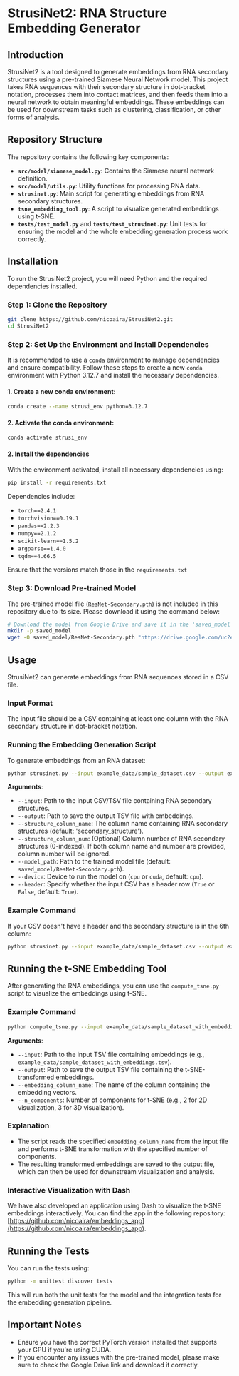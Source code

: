 # StrusiNet2: RNA Structure Embedding Generator

## Introduction
StrusiNet2 is a tool designed to generate embeddings from RNA secondary structures using a pre-trained Siamese Neural Network model. This project takes RNA sequences with their secondary structure in dot-bracket notation, processes them into contact matrices, and then feeds them into a neural network to obtain meaningful embeddings. These embeddings can be used for downstream tasks such as clustering, classification, or other forms of analysis.

## Repository Structure
The repository contains the following key components:

- **`src/model/siamese_model.py`**: Contains the Siamese neural network definition.
- **`src/model/utils.py`**: Utility functions for processing RNA data.
- **`strusinet.py`**: Main script for generating embeddings from RNA secondary structures.
- **`tsne_embedding_tool.py`**: A script to visualize generated embeddings using t-SNE.
- **`tests/test_model.py`** and **`tests/test_strusinet.py`**: Unit tests for ensuring the model and the whole embedding generation process work correctly.

## Installation
To run the StrusiNet2 project, you will need Python and the required dependencies installed.

### Step 1: Clone the Repository
```sh
git clone https://github.com/nicoaira/StrusiNet2.git
cd StrusiNet2
```

### Step 2: Set Up the Environment and Install Dependencies

It is recommended to use a ```conda``` environment to manage dependencies and ensure compatibility. Follow these steps to create a new ```conda``` environment with Python 3.12.7 and install the necessary dependencies.

#### 1. Create a new conda environment:

```sh
conda create --name strusi_env python=3.12.7
```
#### 2. Activate the conda environment:

```sh
conda activate strusi_env
```

#### 2. Install the dependencies
With the environment activated, install all necessary dependencies using:

```sh
pip install -r requirements.txt
```

Dependencies include:
- `torch==2.4.1`
- `torchvision==0.19.1`
- `pandas==2.2.3`
- `numpy==2.1.2`
- `scikit-learn==1.5.2`
- `argparse==1.4.0`
- `tqdm==4.66.5`

Ensure that the versions match those in the `requirements.txt` 

### Step 3: Download Pre-trained Model
The pre-trained model file (`ResNet-Secondary.pth`) is not included in this repository due to its size. Please download it using the command below:

```sh
# Download the model from Google Drive and save it in the 'saved_model' directory
mkdir -p saved_model
wget -O saved_model/ResNet-Secondary.pth "https://drive.google.com/uc?export=download&id=1ltrAQ2OfmvrRx8cKxeNKK_oebwVRClEW"
```

## Usage
StrusiNet2 can generate embeddings from RNA sequences stored in a CSV file.

### Input Format
The input file should be a CSV containing at least one column with the RNA secondary structure in dot-bracket notation.

### Running the Embedding Generation Script
To generate embeddings from an RNA dataset:

```sh
python strusinet.py --input example_data/sample_dataset.csv --output example_data/sample_dataset_with_embeddings.tsv
```

**Arguments**:
- `--input`: Path to the input CSV/TSV file containing RNA secondary structures.
- `--output`: Path to save the output TSV file with embeddings.
- `--structure_column_name`: The column name containing RNA secondary structures (default: 'secondary_structure').
- `--structure_column_num`: (Optional) Column number of RNA secondary structures (0-indexed). If both column name and number are provided, column number will be ignored.
- `--model_path`: Path to the trained model file (default: `saved_model/ResNet-Secondary.pth`).
- `--device`: Device to run the model on (`cpu` or `cuda`, default: `cpu`).
- `--header`: Specify whether the input CSV has a header row (`True` or `False`, default: `True`).

### Example Command
If your CSV doesn't have a header and the secondary structure is in the 6th column:

```sh
python strusinet.py --input example_data/sample_dataset.csv --output example_data/sample_dataset_with_embeddings.tsv --structure_column_num 6 --header False --device cuda
```

## Running the t-SNE Embedding Tool
After generating the RNA embeddings, you can use the `compute_tsne.py` script to visualize the embeddings using t-SNE.

### Example Command
```sh
python compute_tsne.py --input example_data/sample_dataset_with_embeddings.tsv --output example_data/sample_dataset_with_tsne.tsv --embedding_column_name embedding_vector --n_components 3
```

**Arguments**:
- `--input`: Path to the input TSV file containing embeddings (e.g., `example_data/sample_dataset_with_embeddings.tsv`).
- `--output`: Path to save the output TSV file containing the t-SNE-transformed embeddings.
- `--embedding_column_name`: The name of the column containing the embedding vectors.
- `--n_components`: Number of components for t-SNE (e.g., 2 for 2D visualization, 3 for 3D visualization).

### Explanation
- The script reads the specified `embedding_column_name` from the input file and performs t-SNE transformation with the specified number of components.
- The resulting transformed embeddings are saved to the output file, which can then be used for downstream visualization and analysis.

### Interactive Visualization with Dash
We have also developed an application using Dash to visualize the t-SNE embeddings interactively. You can find the app in the following repository: [https://github.com/nicoaira/embeddings_app](https://github.com/nicoaira/embeddings_app).

## Running the Tests
You can run the tests using:

```sh
python -m unittest discover tests
```

This will run both the unit tests for the model and the integration tests for the embedding generation pipeline.

## Important Notes
- Ensure you have the correct PyTorch version installed that supports your GPU if you're using CUDA.
- If you encounter any issues with the pre-trained model, please make sure to check the Google Drive link and download it correctly.
